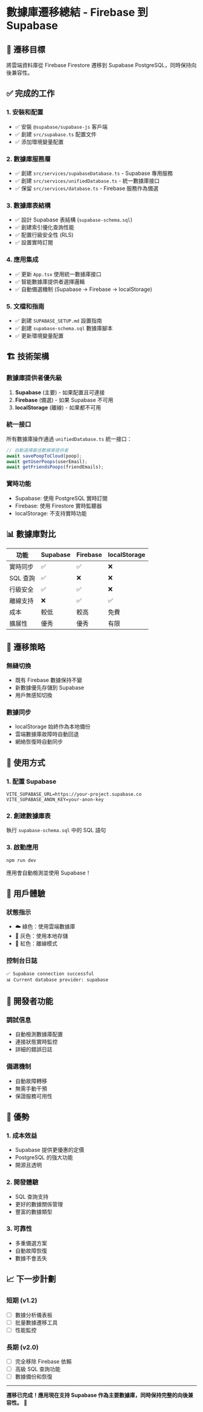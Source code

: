 # 數據庫遷移總結 - Firebase 到 Supabase

## 🎯 遷移目標
將雲端資料庫從 Firebase Firestore 遷移到 Supabase PostgreSQL，同時保持向後兼容性。

## ✅ 完成的工作

### 1. 安裝和配置
- ✅ 安裝 `@supabase/supabase-js` 客戶端
- ✅ 創建 `src/supabase.ts` 配置文件
- ✅ 添加環境變量配置

### 2. 數據庫服務層
- ✅ 創建 `src/services/supabaseDatabase.ts` - Supabase 專用服務
- ✅ 創建 `src/services/unifiedDatabase.ts` - 統一數據庫接口
- ✅ 保留 `src/services/database.ts` - Firebase 服務作為備選

### 3. 數據庫表結構
- ✅ 設計 Supabase 表結構 (`supabase-schema.sql`)
- ✅ 創建索引優化查詢性能
- ✅ 配置行級安全性 (RLS)
- ✅ 設置實時訂閱

### 4. 應用集成
- ✅ 更新 `App.tsx` 使用統一數據庫接口
- ✅ 智能數據庫提供者選擇邏輯
- ✅ 自動備選機制 (Supabase → Firebase → localStorage)

### 5. 文檔和指南
- ✅ 創建 `SUPABASE_SETUP.md` 設置指南
- ✅ 創建 `supabase-schema.sql` 數據庫腳本
- ✅ 更新環境變量配置

## 🏗️ 技術架構

### 數據庫提供者優先級
1. **Supabase** (主要) - 如果配置且可連接
2. **Firebase** (備選) - 如果 Supabase 不可用
3. **localStorage** (離線) - 如果都不可用

### 統一接口
所有數據庫操作通過 `unifiedDatabase.ts` 統一接口：
```typescript
// 自動選擇最佳數據庫提供者
await savePoopToCloud(poop);
await getUserPoops(userEmail);
await getFriendsPoops(friendEmails);
```

### 實時功能
- Supabase: 使用 PostgreSQL 實時訂閱
- Firebase: 使用 Firestore 實時監聽器
- localStorage: 不支持實時功能

## 📊 數據庫對比

| 功能 | Supabase | Firebase | localStorage |
|------|----------|----------|--------------|
| 實時同步 | ✅ | ✅ | ❌ |
| SQL 查詢 | ✅ | ❌ | ❌ |
| 行級安全 | ✅ | ✅ | ❌ |
| 離線支持 | ❌ | ✅ | ✅ |
| 成本 | 較低 | 較高 | 免費 |
| 擴展性 | 優秀 | 優秀 | 有限 |

## 🔄 遷移策略

### 無縫切換
- 既有 Firebase 數據保持不變
- 新數據優先存儲到 Supabase
- 用戶無感知切換

### 數據同步
- localStorage 始終作為本地備份
- 雲端數據庫故障時自動回退
- 網絡恢復時自動同步

## 🚀 使用方式

### 1. 配置 Supabase
```env
VITE_SUPABASE_URL=https://your-project.supabase.co
VITE_SUPABASE_ANON_KEY=your-anon-key
```

### 2. 創建數據庫表
執行 `supabase-schema.sql` 中的 SQL 語句

### 3. 啟動應用
```bash
npm run dev
```

應用會自動檢測並使用 Supabase！

## 📱 用戶體驗

### 狀態指示
- ☁️ 綠色：使用雲端數據庫
- 💾 灰色：使用本地存儲
- 📱 紅色：離線模式

### 控制台日誌
```
✅ Supabase connection successful
📊 Current database provider: supabase
```

## 🔧 開發者功能

### 調試信息
- 自動檢測數據庫配置
- 連接狀態實時監控
- 詳細的錯誤日誌

### 備選機制
- 自動故障轉移
- 無需手動干預
- 保證服務可用性

## 🎯 優勢

### 1. 成本效益
- Supabase 提供更優惠的定價
- PostgreSQL 的強大功能
- 開源且透明

### 2. 開發體驗
- SQL 查詢支持
- 更好的數據關係管理
- 豐富的數據類型

### 3. 可靠性
- 多重備選方案
- 自動故障恢復
- 數據不會丟失

## 📈 下一步計劃

### 短期 (v1.2)
- [ ] 數據分析儀表板
- [ ] 批量數據遷移工具
- [ ] 性能監控

### 長期 (v2.0)
- [ ] 完全移除 Firebase 依賴
- [ ] 高級 SQL 查詢功能
- [ ] 數據備份和恢復

---

**遷移已完成！應用現在支持 Supabase 作為主要數據庫，同時保持完整的向後兼容性。** 🎉